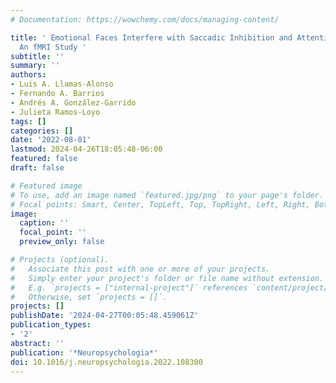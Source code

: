 ```yaml
---
# Documentation: https://wowchemy.com/docs/managing-content/

title: ' Emotional Faces Interfere with Saccadic Inhibition and Attention Re-Orientation:
  An fMRI Study '
subtitle: ''
summary: ''
authors:
- Luis A. Llamas-Alonso
- Fernando A. Barrios
- Andrés A. González-Garrido
- Julieta Ramos-Loyo
tags: []
categories: []
date: '2022-08-01'
lastmod: 2024-04-26T18:05:48-06:00
featured: false
draft: false

# Featured image
# To use, add an image named `featured.jpg/png` to your page's folder.
# Focal points: Smart, Center, TopLeft, Top, TopRight, Left, Right, BottomLeft, Bottom, BottomRight.
image:
  caption: ''
  focal_point: ''
  preview_only: false

# Projects (optional).
#   Associate this post with one or more of your projects.
#   Simply enter your project's folder or file name without extension.
#   E.g. `projects = ["internal-project"]` references `content/project/deep-learning/index.md`.
#   Otherwise, set `projects = []`.
projects: []
publishDate: '2024-04-27T00:05:48.459061Z'
publication_types:
- '2'
abstract: ''
publication: '*Neuropsychologia*'
doi: 10.1016/j.neuropsychologia.2022.108300
---
```

